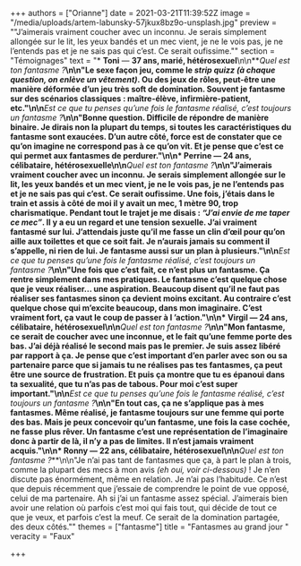 +++
authors = ["Orianne"]
date = 2021-03-21T11:39:52Z
image = "/media/uploads/artem-labunsky-57jkux8bz9o-unsplash.jpg"
preview = "\"J’aimerais vraiment coucher avec un inconnu. Je serais simplement allongée sur le lit, les yeux bandés et un mec vient, je ne le vois pas, je ne l’entends pas et je ne sais pas qui c’est. Ce serait oufissime.\""
section = "Témoignages"
text = "* **Toni** — **37 ans, marié, hétérosexuel**\n\n**_Quel est ton fantasme&nbsp;?_**\n\n\"Le sexe façon jeu, comme le _strip quizz (à chaque question, on enlève un vêtement)_. Ou des jeux de rôles, peut-être une manière déformée d’un jeu très soft de domination. Souvent je fantasme sur des scénarios classiques&nbsp;: maître-élève, infirmière-patient, etc.\"\n\n**_Est ce que tu penses qu’une fois le fantasme réalisé, c’est toujours un fantasme&nbsp;?_**\n\n\"Bonne question. Difficile de répondre de manière binaire. Je dirais non la plupart du temps, si toutes les caractéristiques du fantasme sont exaucées. D’un autre côté, force est de constater que ce qu’on imagine ne correspond pas à ce qu’on vit. Et je pense que c’est ce qui permet aux fantasmes de perdurer.\"\n\n* **Perrine** — **24 ans, célibataire, hétérosexuelle**\n\n**_Quel est ton fantasme&nbsp;?_**\n\n\"J’aimerais vraiment coucher avec un inconnu. Je serais simplement allongée sur le lit, les yeux bandés et un mec vient, je ne le vois pas, je ne l’entends pas et je ne sais pas qui c’est. Ce serait oufissime. Une fois, j’étais dans le train et assis à côté de moi il y avait un mec, 1 mètre 90, trop charismatique. Pendant tout le trajet je me disais&nbsp;: _“J’ai envie de me taper ce mec”_. Il y a eu un regard et une tension sexuelle. J’ai vraiment fantasmé sur lui. J’attendais juste qu’il me fasse un clin d’œil pour qu’on aille aux toilettes et que ce soit fait. Je n’aurais jamais su comment il s’appelle, ni rien de lui. Je fantasme aussi sur un plan à plusieurs.\"\n\n**_Est ce que tu penses qu’une fois le fantasme réalisé, c’est toujours un fantasme&nbsp;?_**\n\n\"Une fois que c’est fait, ce n’est plus un fantasme. Ça rentre simplement dans mes pratiques. Le fantasme c’est quelque chose que je veux réaliser... une aspiration. Beaucoup disent qu’il ne faut pas réaliser ses fantasmes sinon ça devient moins excitant. Au contraire c’est quelque chose qui m’excite beaucoup, dans mon imaginaire. C’est vraiment fort, ça vaut le coup de passer à l ’action.\"\n\n* **Virgil** — **24 ans, célibataire, hétérosexuel**\n\n**_Quel est ton fantasme&nbsp;?_**\n\n\"Mon fantasme, ce serait de coucher avec une inconnue, et le fait qu’une femme porte des bas. J’ai déjà réalisé le second mais pas le premier. Je suis assez libéré par rapport à ça. Je pense que c’est important d’en parler avec son ou sa partenaire parce que si jamais tu ne réalises pas tes fantasmes, ça peut être une source de frustration. Et puis ça montre que tu es épanoui dans ta sexualité, que tu n’as pas de tabous. Pour moi c’est super important.\"\n\n**_Est ce que tu penses qu’une fois le fantasme réalisé, c’est toujours un fantasme&nbsp;?_**\n\n\"En tout cas, ça ne s’applique pas à mes fantasmes. Même réalisé, je fantasme toujours sur une femme qui porte des bas. Mais je peux concevoir qu’un fantasme, une fois la case cochée, ne fasse plus rêver. Un fantasme c’est une représentation de l’imaginaire donc à partir de là, il n’y a pas de limites. Il n’est jamais vraiment acquis.\"\n\n* **Ronny** — **22 ans, célibataire, hétérosexuel**\n\n**_Quel est ton fantasme&nbsp;?_**\n\n\"Je n’ai pas tant de fantasmes que ça, à part le plan à trois, comme la plupart des mecs à mon avis _(eh oui, voir ci-dessous)_&nbsp;! Je n’en discute pas énormément, même en relation. Je n’ai pas l’habitude. Ce n’est que depuis récemment que j’essaie de comprendre le point de vue opposé, celui de ma partenaire. Ah si j’ai un fantasme assez spécial. J’aimerais bien avoir une relation où parfois c’est moi qui fais tout, qui décide de tout ce que je veux, et parfois c’est la meuf. Ce serait de la domination partagée, des deux côtés.\""
themes = ["fantasme"]
title = "Fantasmes au grand jour "
veracity = "Faux"

+++
